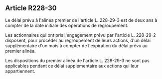 Article R228-30
----
Le délai prévu à l'alinéa premier de l'article L. 228-29-3 est de deux ans à
compter de la date initiale des opérations de regroupement.

Les actionnaires qui ont pris l'engagement prévu par l'article L. 228-29-2
disposent, pour procéder au regroupement de leurs actions, d'un délai
supplémentaire d'un mois à compter de l'expiration du délai prévu au premier
alinéa.

Les dispositions du premier alinéa de l'article L. 228-29-3 ne sont pas
applicables pendant ce délai supplémentaire aux actions qui leur appartiennent.
